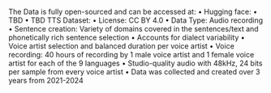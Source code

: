 The Data is fully open-sourced and can be accessed at:
 • Hugging face: <Link To be added>
 • <Source Cooperative> TBD
 • <Bhashini> TBD
 TTS Dataset:
 • License: CC BY 4.0
 • Data Type: Audio recording
 • Sentence creation: Variety of domains covered in the sentences/text and phonetically rich sentence selection
 • Accounts for dialect variability
 • Voice artist selection and balanced duration per voice artist 
 • Voice recording: 40 hours of recording by 1 male voice artist and 1 female voice artist for each of the 9 languages
 • Studio-quality audio with 48kHz, 24 bits per sample from every voice artist
 • Data was collected and created over 3 years from 2021-2024